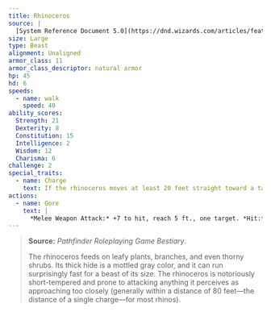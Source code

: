 ```yaml
---
title: Rhinoceros
source: |
  [System Reference Document 5.0](https://dnd.wizards.com/articles/features/systems-reference-document-srd)
size: Large
type: Beast
alignment: Unaligned
armor_class: 11
armor_class_descriptor: natural armor
hp: 45
hd: 6
speeds:
  - name: walk
    speed: 40
ability_scores:
  Strength: 21
  Dexterity: 8
  Constitution: 15
  Intelligence: 2
  Wisdom: 12
  Charisma: 6
challenge: 2
special_traits:
  - name: Charge
    text: If the rhinoceros moves at least 20 feet straight toward a target and then hits it with a gore attack on the same turn, the target takes an extra 9 (2d8) bludgeoning damage. If the target is a creature, it must succeed on a DC 15 Strength saving throw or be knocked prone.
actions:
  - name: Gore
    text: |
      *Melee Weapon Attack:* +7 to hit, reach 5 ft., one target. *Hit:* 14 (2d8 + 5) bludgeoning damage.
---
```


> **Source:** *Pathfinder Roleplaying Game Bestiary*.
>
> The rhinoceros feeds on leafy plants, branches, and even thorny shrubs. Its thick hide is a mottled gray color, and it can run surprisingly fast for a beast of its size. The rhinoceros is notoriously short-tempered and prone to attacking anything it perceives as approaching too closely (generally within a distance of 80 feet—the distance of a single charge—for most rhinos).
